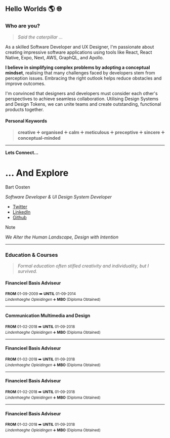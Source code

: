 ## Hello Worlds 🌎 🌐

### Who are you?
> *Said the caterpillar ...*

As a skilled Software Developer and UX Designer, I'm passionate about creating impressive software applications using tools like React, React Native, Expo, Next, AWS, GraphQL, and Apollo.

**I believe in simplifying complex problems by adopting a conceptual mindset**, realising that many challenges faced by developers stem from perception issues. Embracing the right outlook helps reduce obstacles and improve outcomes.

I'm convinced that designers and developers must consider each other's perspectives to achieve seamless collaboration. Utilising Design Systems and Design Tokens, we can unite teams and create outstanding, functional products together.

#### Personal Keywords
> **creative** ➕ **organised** ➕ **calm** ➕ **meticulous** ➕ **preceptive** ➕ **sincere** ➕ **conceptual-minded**

---

**Lets Connect...**
# ... And Explore

Bart Oosten

*Software Developer & UI Design System Developer*

- [Twitter](https://twitter.com/bartoosten) 
- [LinkedIn](https://www.linkedin.com/in/bart-oosten)
- [Github](https://github.com/bartoosten)


  
> [!NOTE]
> *We Alter the Human Landscape, Design with Intention*

---

### Education & Courses
> *Formal education often stifled creativity and individuality, but I survived.*

#### Financieel Basis Adviseur

<sub> **FROM** 01-09-2009 ➡️ **UNTIL** 01-09-2014 </sub> <br>
<sub> *Lindenhaeghe Opleidingen* ➕ **MBO** (Diploma Obtained)</sub>

-----------

#### Communication Multimedia and Design

<sub> **FROM** 01-02-2018 ➡️ **UNTIL** 01-09-2018 </sub> <br>
<sub> *Lindenhaeghe Opleidingen* ➕ **MBO** (Diploma Obtained)</sub>

-----------

#### Financieel Basis Adviseur

<sub> **FROM** 01-02-2018 ➡️ **UNTIL** 01-09-2018 </sub> <br>
<sub> *Lindenhaeghe Opleidingen* ➕ **MBO** (Diploma Obtained)</sub>


-----------

#### Financieel Basis Adviseur

<sub> **FROM** 01-02-2018 ➡️ **UNTIL** 01-09-2018 </sub> <br>
<sub> *Lindenhaeghe Opleidingen* ➕ **MBO** (Diploma Obtained)</sub>

-----------

#### Financieel Basis Adviseur

<sub> **FROM** 01-02-2018 ➡️ **UNTIL** 01-09-2018 </sub> <br>
<sub> *Lindenhaeghe Opleidingen* ➕ **MBO** (Diploma Obtained)</sub>



